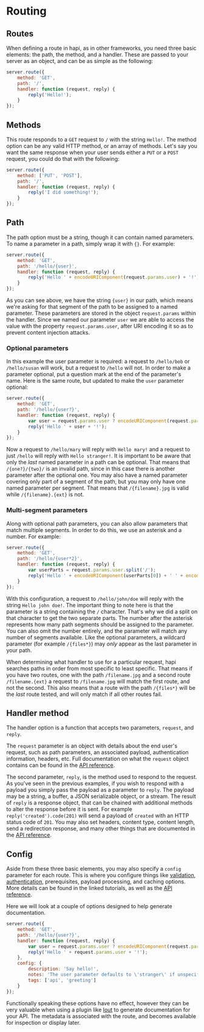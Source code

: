 # Routing
## Routes

When defining a route in hapi, as in other frameworks, you need three basic elements: the path, the method, and a handler. These are passed to your server as an object, and can be as simple as the following:

```javascript
server.route({
    method: 'GET',
    path: '/',
    handler: function (request, reply) {
        reply('Hello!');
    }
});
```

## Methods

This route responds to a `GET` request to `/` with the string `Hello!`. The method option can be any valid HTTP method, or an array of methods. Let's say you want the same response when your user sends either a `PUT` or a `POST` request, you could do that with the following:

```javascript
server.route({
    method: ['PUT', 'POST'],
    path: '/',
    handler: function (request, reply) {
        reply('I did something!');
    }
});
```

## Path

The path option must be a string, though it can contain named parameters. To name a parameter in a path, simply wrap it with `{}`. For example:

```javascript
server.route({
    method: 'GET',
    path: '/hello/{user}',
    handler: function (request, reply) {
        reply('Hello ' + encodeURIComponent(request.params.user) + '!');
    }
});
```

As you can see above, we have the string `{user}` in our path, which means we're asking for that segment of the path to be assigned to a named parameter. These parameters are stored in the object `request.params` within the handler. Since we named our parameter `user` we are able to access the value with the property `request.params.user`, after URI encoding it so as to prevent content injection attacks.

### Optional parameters

In this example the user parameter is required: a request to `/hello/bob` or `/hello/susan` will work, but a request to `/hello` will not. In order to make a parameter optional, put a question mark at the end of the parameter's name. Here is the same route, but updated to make the `user` parameter optional:

```javascript
server.route({
    method: 'GET',
    path: '/hello/{user?}',
    handler: function (request, reply) {
        var user = request.params.user ? encodeURIComponent(request.params.user) : 'stranger';
        reply('Hello ' + user + '!');
    }
});
```

Now a request to `/hello/mary` will reply with `Hello mary!` and a request to just `/hello` will reply with `Hello stranger!`. It is important to be aware that only the *last* named parameter in a path can be optional. That means that `/{one?}/{two}/` is an invalid path, since in this case there is another parameter after the optional one. You may also have a named parameter covering only part of a segment of the path, but you may only have one named parameter per segment. That means that `/{filename}.jpg` is valid while `/{filename}.{ext}` is not.

### Multi-segment parameters

Along with optional path parameters, you can also allow parameters that match multiple segments. In order to do this, we use an asterisk and a number. For example:

```javascript
server.route({
    method: 'GET',
    path: '/hello/{user*2}',
    handler: function (request, reply) {
        var userParts = request.params.user.split('/');
        reply('Hello ' + encodeURIComponent(userParts[0]) + ' ' + encodeURIComponent(userParts[1]) + '!');
    }
});
```

With this configuration, a request to `/hello/john/doe` will reply with the string `Hello john doe!`. The important thing to note here is that the parameter is a string containing the `/` character. That's why we did a split on that character to get the two separate parts. The number after the asterisk represents how many path segments should be assigned to the parameter. You can also omit the number entirely, and the parameter will match any number of segments available. Like the optional parameters, a wildcard parameter (for example `/{files*}`) may *only* appear as the last parameter in your path.

When determining what handler to use for a particular request, hapi searches paths in order from most specific to least specific. That means if you have two routes, one with the path `/filename.jpg` and a second route `/filename.{ext}` a request to `/filename.jpg` will match the first route, and not the second. This also means that a route with the path `/{files*}` will be the *last* route tested, and will only match if all other routes fail.

## Handler method

The handler option is a function that accepts two parameters, `request`, and `reply`.

The `request` parameter is an object with details about the end user's request, such as path parameters, an associated payload, authentication information, headers, etc. Full documentation on what the `request` object contains can be found in the [API reference](https://github.com/spumko/hapi/blob/master/docs/Reference.md#request-properties).

The second parameter, `reply`, is the method used to respond to the request. As you've seen in the previous examples, if you wish to respond with a payload you simply pass the payload as a parameter to `reply`. The payload may be a string, a buffer, a JSON serializable object, or a stream. The result of `reply` is a response object, that can be chained with additional methods to alter the response before it is sent. For example `reply('created').code(201)` will send a payload of `created` with an HTTP status code of `201`. You may also set headers, content type, content length, send a redirection response, and many other things that are documented in the [API reference](https://github.com/spumko/hapi/blob/master/docs/Reference.md#response-object).

## Config

Aside from these three basic elements, you may also specify a `config` parameter for each route. This is where you configure things like [validation](/tutorials/validation), [authentication](/tutorials/authentication), prerequisites, payload processing, and caching options. More details can be found in the linked tutorials, as well as the [API reference](/api#route-options).

Here we will look at a couple of options designed to help generate documentation.

```javascript
server.route({
    method: 'GET',
    path: '/hello/{user?}',
    handler: function (request, reply) {
        var user = request.params.user ? encodeURIComponent(request.params.user) : 'stranger';
        reply('Hello ' + request.params.user + '!');
    },
    config: {
        description: 'Say hello!',
        notes: 'The user parameter defaults to \'stranger\' if unspecified',
        tags: ['api', 'greeting']
    }
});
```

Functionally speaking these options have no effect, however they can be very valuable when using a plugin like [lout](https://github.com/spumko/lout) to generate documentation for your API. The metadata is associated with the route, and becomes available for inspection or display later.
